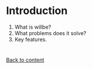 # Introduction

1. What is willbe?
2. What problems does it solve?
3. Key features.


#
[Back to content](README.md)